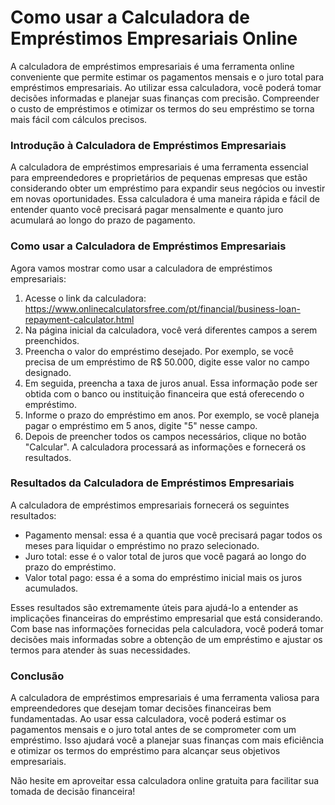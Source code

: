 Como usar a Calculadora de Empréstimos Empresariais Online
==========================================================

A calculadora de empréstimos empresariais é uma ferramenta online conveniente que permite estimar os pagamentos mensais e o juro total para empréstimos empresariais. Ao utilizar essa calculadora, você poderá tomar decisões informadas e planejar suas finanças com precisão. Compreender o custo de empréstimos e otimizar os termos do seu empréstimo se torna mais fácil com cálculos precisos.

### Introdução à Calculadora de Empréstimos Empresariais

A calculadora de empréstimos empresariais é uma ferramenta essencial para empreendedores e proprietários de pequenas empresas que estão considerando obter um empréstimo para expandir seus negócios ou investir em novas oportunidades. Essa calculadora é uma maneira rápida e fácil de entender quanto você precisará pagar mensalmente e quanto juro acumulará ao longo do prazo de pagamento.

### Como usar a Calculadora de Empréstimos Empresariais

Agora vamos mostrar como usar a calculadora de empréstimos empresariais:

1. Acesse o link da calculadora: <https://www.onlinecalculatorsfree.com/pt/financial/business-loan-repayment-calculator.html>
2. Na página inicial da calculadora, você verá diferentes campos a serem preenchidos.
3. Preencha o valor do empréstimo desejado. Por exemplo, se você precisa de um empréstimo de R$ 50.000, digite esse valor no campo designado.
4. Em seguida, preencha a taxa de juros anual. Essa informação pode ser obtida com o banco ou instituição financeira que está oferecendo o empréstimo.
5. Informe o prazo do empréstimo em anos. Por exemplo, se você planeja pagar o empréstimo em 5 anos, digite "5" nesse campo.
6. Depois de preencher todos os campos necessários, clique no botão "Calcular". A calculadora processará as informações e fornecerá os resultados.

### Resultados da Calculadora de Empréstimos Empresariais

A calculadora de empréstimos empresariais fornecerá os seguintes resultados:

- Pagamento mensal: essa é a quantia que você precisará pagar todos os meses para liquidar o empréstimo no prazo selecionado.
- Juro total: esse é o valor total de juros que você pagará ao longo do prazo do empréstimo.
- Valor total pago: essa é a soma do empréstimo inicial mais os juros acumulados.

Esses resultados são extremamente úteis para ajudá-lo a entender as implicações financeiras do empréstimo empresarial que está considerando. Com base nas informações fornecidas pela calculadora, você poderá tomar decisões mais informadas sobre a obtenção de um empréstimo e ajustar os termos para atender às suas necessidades.

### Conclusão

A calculadora de empréstimos empresariais é uma ferramenta valiosa para empreendedores que desejam tomar decisões financeiras bem fundamentadas. Ao usar essa calculadora, você poderá estimar os pagamentos mensais e o juro total antes de se comprometer com um empréstimo. Isso ajudará você a planejar suas finanças com mais eficiência e otimizar os termos do empréstimo para alcançar seus objetivos empresariais.

Não hesite em aproveitar essa calculadora online gratuita para facilitar sua tomada de decisão financeira!